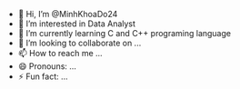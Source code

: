 - 👋 Hi, I’m @MinhKhoaDo24
- 👀 I’m interested in Data Analyst
- 🌱 I’m currently learning C and C++ programing language
- 💞️ I’m looking to collaborate on ...
- 📫 How to reach me ...
- 😄 Pronouns: ...
- ⚡ Fun fact: ...

<!---
MinhKhoaDo24/MinhKhoaDo24 is a ✨ special ✨ repository because its `README.md` (this file) appears on your GitHub profile.
You can click the Preview link to take a look at your changes.
--->
